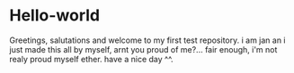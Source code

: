 # Hello-world
Greetings, salutations and welcome to my first test repository.
i am jan an i just made this all by myself, arnt you proud of me?... fair enough, i'm not realy proud myself ether.
have a nice day ^^.
